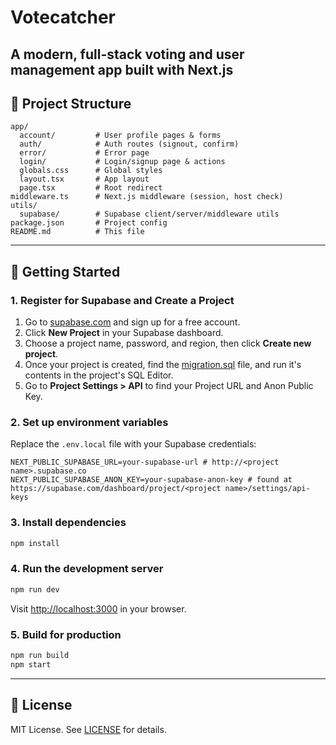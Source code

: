 # Votecatcher

A modern, full-stack voting and user management app built with Next.js 
---

## 📁 Project Structure
```
app/
  account/         # User profile pages & forms
  auth/            # Auth routes (signout, confirm)
  error/           # Error page
  login/           # Login/signup page & actions
  globals.css      # Global styles
  layout.tsx       # App layout
  page.tsx         # Root redirect
middleware.ts      # Next.js middleware (session, host check)
utils/
  supabase/        # Supabase client/server/middleware utils
package.json       # Project config
README.md          # This file
```

---

## 🏁 Getting Started

### 1. Register for Supabase and Create a Project
1. Go to [supabase.com](https://supabase.com/) and sign up for a free account.
2. Click **New Project** in your Supabase dashboard.
3. Choose a project name, password, and region, then click **Create new project**.
4. Once your project is created, find the [migration.sql](migration.sql) file, and run it's contents in the project's SQL Editor.
5. Go to **Project Settings > API** to find your Project URL and Anon Public Key.


### 2. Set up environment variables
Replace the `.env.local` file with your Supabase credentials:
```env
NEXT_PUBLIC_SUPABASE_URL=your-supabase-url # http://<project name>.supabase.co
NEXT_PUBLIC_SUPABASE_ANON_KEY=your-supabase-anon-key # found at https://supabase.com/dashboard/project/<project name>/settings/api-keys
```

### 3. Install dependencies
```bash
npm install
```

### 4. Run the development server
```bash
npm run dev
```
Visit [http://localhost:3000](http://localhost:3000) in your browser.

### 5. Build for production
```bash
npm run build
npm start
```

---

## 📄 License

MIT License. See [LICENSE](LICENSE) for details.